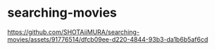 # searching-movies

https://github.com/SHOTAiiMURA/searching-movies/assets/91776514/dfcb09ee-d220-4844-93b3-da1b6b5af6cd

